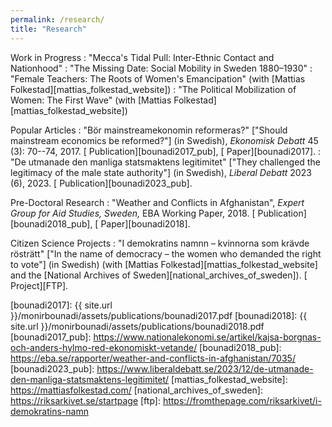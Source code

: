 ```yaml
---
permalink: /research/
title: "Research"
---
```


Work in Progress
  : "Mecca's Tidal Pull: Inter-Ethnic Contact and Nationhood"
  : "The Missing Date: Social Mobility in Sweden 1880–1930"
  : "Female Teachers: The Roots of Women's Emancipation" (with [Mattias Folkestad][mattias_folkestad_website]) 
  : "The Political Mobilization of Women: The First Wave" (with [Mattias Folkestad][mattias_folkestad_website]) 

Popular Articles
  : "Bör mainstreamekonomin reformeras?" ["Should mainstream economics be reformed?"] (in Swedish), *Ekonomisk Debatt* 45 (3): 70--74, 2017. [<i class="fas fa-link"></i> Publication][bounadi2017_pub], [<i class="fas fa-file-pdf"></i> Paper][bounadi2017].
  : "De utmanade den manliga statsmaktens legitimitet" ["They challenged the legitimacy of the male state authority"] (in Swedish), *Liberal Debatt* 2023 (6), 2023. [<i class="fas fa-link"></i> Publication][bounadi2023_pub].
  
Pre-Doctoral Research
  : "Weather and Conflicts in Afghanistan", *Expert Group for Aid Studies, Sweden,* EBA Working Paper, 2018. [<i class="fas fa-link"></i> Publication][bounadi2018_pub], [<i class="fas fa-file-pdf"></i> Paper][bounadi2018].
  
Citizen Science Projects
  : "I demokratins namnn – kvinnorna som krävde rösträtt" ["In the name of democracy – the women who demanded the right to vote"] (in Swedish) (with [Mattias Folkestad][mattias_folkestad_website] and the [National Archives of Sweden][national_archives_of_sweden]). [<i class="fas fa-link"></i> Project][FTP]. 
  
[bounadi2017]: {{ site.url }}/monirbounadi/assets/publications/bounadi2017.pdf
[bounadi2018]: {{ site.url }}/monirbounadi/assets/publications/bounadi2018.pdf
[bounadi2017_pub]: https://www.nationalekonomi.se/artikel/kajsa-borgnas-och-anders-hylmo-red-ekonomiskt-vetande/
[bounadi2018_pub]: https://eba.se/rapporter/weather-and-conflicts-in-afghanistan/7035/
[bounadi2023_pub]: https://www.liberaldebatt.se/2023/12/de-utmanade-den-manliga-statsmaktens-legitimitet/
[mattias_folkestad_website]: https://mattiasfolkestad.com/
[national_archives_of_sweden]: https://riksarkivet.se/startpage
[ftp]: https://fromthepage.com/riksarkivet/i-demokratins-namn
